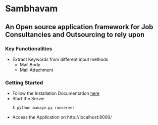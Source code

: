 # Sambhavam

## An Open source application framework for Job Consultancies and Outsourcing to rely upon

### Key Functionalities

* Extract Keywords from different input methods
    * Mail Body
    * Mail Attachment

### Getting Started

* Follow the Installation Documentation [here](Install.md)
* Start the Server
    ```sh
    $ python manage.py runserver
    ```
* Access the Application on http://localhost:8000/